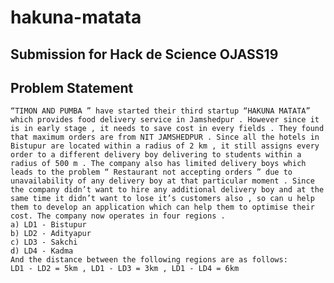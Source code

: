 # hakuna-matata

## Submission for Hack de Science OJASS19

## Problem Statement

`“TIMON AND PUMBA ” have started their third startup “HAKUNA
MATATA” which provides food delivery service in Jamshedpur .
However since it is in early stage , it needs to save cost in every
fields . They found that maximum orders are from NIT
JAMSHEDPUR . Since all the hotels in Bistupur are located within a
radius of 2 km , it still assigns every order to a different delivery boy
delivering to students within a radius of 500 m . The company also
has limited delivery boys which leads to the problem “ Restaurant
not accepting orders ” due to unavailability of any delivery boy at
that particular moment . Since the company didn’t want to hire any
additional delivery boy and at the same time it didn’t want to lose it’s
customers also , so can u help them to develop an application which
can help them to optimise their cost. The company now operates in
four regions .`  
`a) LD1 - Bistupur`  
`b) LD2 - Adityapur`  
`c) LD3 - Sakchi`  
`d) LD4 - Kadma`  
`And the distance between the following regions are as follows:`  
`LD1 - LD2 = 5km , LD1 - LD3 = 3km , LD1 - LD4 = 6km`  
